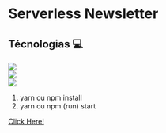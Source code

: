 <h1>Serverless Newsletter</h1>

## Técnologias :computer: 
 <span><img href="https://pt-br.reactjs.org/" src="https://img.shields.io/badge/React-Js-gree.svg"/></span> <br>
 <span><img href="https://pt-br.reactjs.org/" src="https://img.shields.io/badge/Next-Js-gree.svg"/></span> <br>
 <span><img href="https://pt-br.reactjs.org/" src="https://img.shields.io/badge/Vercel-gree.svg"/></span> <br>
 
 1. yarn ou npm install <br/>
 1. yarn ou npm (run) start <br/>

<a href="https://vercel.com/gabe-martins/serverless-newsletter/o5s6lfs24">Click Here!</a>
